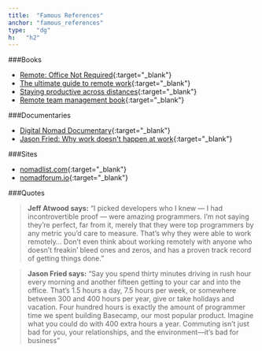 ```yaml
---
title:  "Famous References"
anchor: "famous_references"
type:   "dg"
h:   "h2"
---
```


###Books
* [Remote: Office Not Required](https://37signals.com/remote){:target="_blank"} 
* [The ultimate guide to remote work](https://zapier.com/learn/the-ultimate-guide-to-remote-working){:target="_blank"} 
* [Staying productive across distances](https://www.wrike.com/library/ebooks/staying-productive-across-distances){:target="_blank"} 
* [Remote team management book](http://blog.hubstaff.com/remote-team-management-book){:target="_blank"} 

###Documentaries
* [Digital Nomad Documentary](http://digitalnomaddocumentary.com){:target="_blank"} 
* [Jason Fried: Why work doesn't happen at work](https://www.youtube.com/watch?v=5XD2kNopsUs){:target="_blank"} 

###Sites
* [nomadlist.com](https://nomadlist.com){:target="_blank"} 
* [nomadforum.io](https://nomadforum.io){:target="_blank"} 

###Quotes
> __Jeff Atwood says:__ “I picked developers who I knew — I had incontrovertible proof — were amazing programmers. I’m not saying they’re perfect, far from it, merely that they were top programmers by any metric you’d care to measure. That’s why they were able to work remotely… Don’t even think about working remotely with anyone who doesn’t freakin’ bleed ones and zeros, and has a proven track record of getting things done.”

> __Jason Fried says:__ “Say you spend thirty minutes driving in rush hour every morning and another fifteen getting to your car and into the office. That’s 1.5 hours a day, 7.5 hours per week, or somewhere between 300 and 400 hours per year, give or take holidays and vacation. Four hundred hours is exactly the amount of programmer time we spent building Basecamp, our most popular product. Imagine what you could do with 400 extra hours a year. Commuting isn’t just bad for you, your relationships, and the environment—it’s bad for business” 

